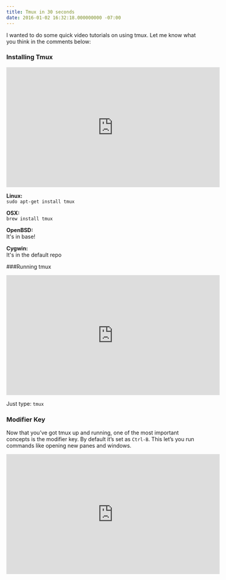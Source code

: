 ```yaml
---
title: Tmux in 30 seconds
date: 2016-01-02 16:32:18.000000000 -07:00
---
```

I wanted to do some quick video tutorials on using tmux. Let me know what you think in the comments below:

### Installing Tmux

<iframe width="560" height="315" src="https://www.youtube.com/embed/gR0uXN8kfac" frameborder="0" allowfullscreen></iframe>

**Linux:**<br>
`sudo apt-get install tmux`

**OSX:**<br>
`brew install tmux`

**OpenBSD:**<br>
It's in base!

**Cygwin:**<br>
It's in the default repo

###Running tmux
<iframe width="560" height="315" src="https://www.youtube.com/embed/3cl77kYqLvk" frameborder="0" allowfullscreen></iframe>

Just type:
`tmux`

### Modifier Key
Now that you’ve got tmux up and running, one of the most important concepts is the modifier key.  By default it’s set as `Ctrl-B`. This let’s you run commands like opening new panes and windows. 

<iframe width="560" height="315" src="https://www.youtube.com/embed/lCHu-nF6N4A" frameborder="0" allowfullscreen></iframe>
